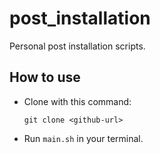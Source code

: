 # post_installation
Personal post installation scripts.

## How to use

* Clone with this command:

    `git clone <github-url>`

* Run `main.sh` in your terminal.

